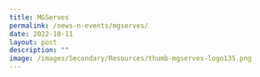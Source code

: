 ```yaml
---
title: MGServes
permalink: /news-n-events/mgserves/
date: 2022-10-11
layout: post
description: ""
image: /images/Secondary/Resources/thumb-mgserves-logo135.png
---
```



